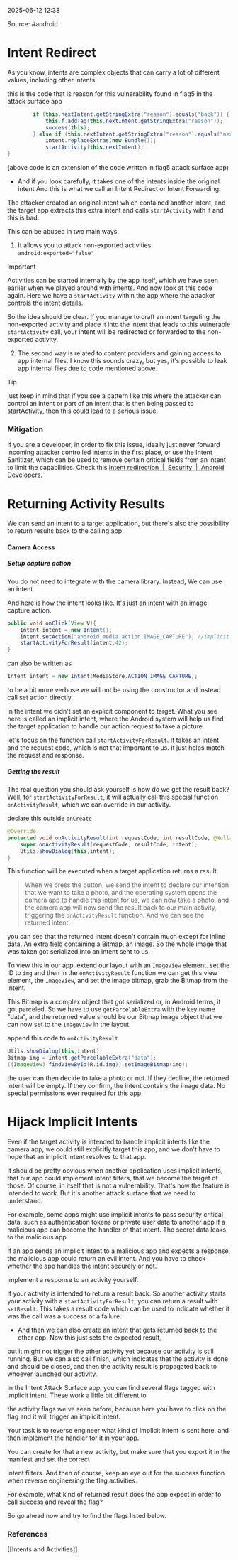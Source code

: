 
2025-06-12 12:38

Source: #android  
# Intent Redirect 

As you know, intents are complex objects that can carry a lot of different values, including other intents. 

this is the code that is reason for this vulnerability found in flag5 in the attack surface app 
```java
		if (this.nextIntent.getStringExtra("reason").equals("back")) {
		    this.f.addTag(this.nextIntent.getStringExtra("reason"));
		    success(this);
		} else if (this.nextIntent.getStringExtra("reason").equals("next")) { //a different condition that led to a `startActivity` call
		    intent.replaceExtras(new Bundle());
		    startActivity(this.nextIntent);
}
```
(above code is an extension of the code written in flag5 attack surface app)

- And if you look carefully, it takes one of the intents inside the original intent And this is what we call an Intent Redirect or Intent Forwarding.  

The attacker created an original intent which contained another intent, and the target app extracts this extra intent and calls `startActivity` with it and this is bad. 

This can be abused in two main ways. 

1. It allows you to attack non-exported activities.
	`android:exported="false"`

> [!important]
> 	Activities can be started internally by the app itself, which we have seen earlier when we played around with intents. And now look at this code again. Here we have a `startActivity` within the app where the attacker controls the intent details. 

So the idea should be clear. If you manage to craft an intent targeting the non-exported activity and place it into the intent that leads to this vulnerable `startActivity` call, your intent will be redirected or forwarded to the non-exported activity. 

2. The second way is related to content providers and gaining access to app internal files. I know this sounds crazy, but yes, it's possible to leak app internal files due to code mentioned above.

> [!tip]
> just keep in mind that if you see a pattern like this where the attacker can control an intent or part of an intent that is then being passed to startActivity, then this could lead to a serious issue.

### Mitigation 

If you are a developer, in order to fix this issue, ideally just never forward incoming attacker controlled intents in the first place, or use the Intent Sanitizer, which can be used to remove certain critical fields from an intent to limit the capabilities. Check this [Intent redirection  |  Security  |  Android Developers](https://developer.android.com/privacy-and-security/risks/intent-redirection).

# Returning Activity Results 

We can send an intent to a target application, but there's also the possibility to return results back to the calling app. 
#### Camera Access

##### Setup capture action

You do not need to integrate with the camera library. Instead, We can use an intent.

And here is how the intent looks like. It's just an intent with an image capture action.
```java
public void onClick(View V){
	Intent intent = new Intent(); 
	intent.setAction("android.media.action.IMAGE_CAPTURE"); //implicit intent 
	startActivityForResult(intent,42);
}
```

can also be written as 
```JAVA
Intent intent = new Intent(MediaStore.ACTION_IMAGE_CAPTURE);
```

to be a bit more verbose we will not be using the constructor and instead call set action directly. 

in the intent we didn't set an explicit component to target. What you see here is called an implicit intent, where the Android system will help us find the target application to handle our action request to take a picture.

let's focus on the function call `startActivityForResult`. It takes an intent and the request code, which is not that important to us. It just helps match the request and response.
##### Getting the result 

The real question you should ask yourself is how do we get the result back? Well, for `startActivityForResult`, it will actually call this special function `onActivityResult`, which we can override in our activity. 

declare this outside `onCreate`
```java
@Override
protected void onActivityResult(int requestCode, int resultCode, @Nullable Intent intent){
	super.onActivityResult(requestCode, resultCode, intent);
	Utils.showDialog(this,intent);
}
```

This function will be executed when a target application returns a result.

> When we press the button, we send the intent to declare our intention that we want to take a photo, and the operating system opens the camera app to handle this intent for us, we can now take a photo, and the camera app will now send the result back to our main activity, triggering the `onActivityResult` function. And we can see the returned intent. 

you can see that the returned intent doesn't contain much except for inline data. An extra field containing a Bitmap, an image. So the whole image that was taken got serialized into an intent sent to us. 

To view this in our app. extend our layout with an `ImageView` element. set the ID to `img` and then in the `onActivityResult` function we can get this view element, the `ImageView`, and set the image bitmap, grab the Bitmap from the intent.

This Bitmap is a complex object that got serialized or, in Android terms, it got parceled. So we have to use `getParcelableExtra` with the key name "data", and the returned value should be our Bitmap image object that we can now set to the `ImageView` in the layout.

append this code to `onActivityResult`
```java
Utils.showDialog(this,intent);  
Bitmap img = intent.getParcelableExtra("data");  
((ImageView) findViewById(R.id.img)).setImageBitmap(img);
```

the user can then decide to take a photo or not. If they decline, the returned intent will be empty. If they confirm, the intent contains the image data. No special permissions ever required for this app. 
# Hijack Implicit Intents

 Even if the target activity is intended to handle implicit intents like the camera app, we could still explicitly target this app, and we don't have to hope that an implicit intent resolves to that app. 
 
It should be pretty obvious when another application uses implicit intents, that our app could implement intent filters, that we become the target of those. Of course, in itself that is not a vulnerability. That's how the feature is intended to work. But it's another attack surface that we need to understand. 

For example, some apps might use implicit intents to pass security critical data, such as authentication tokens or private user data to another app if a malicious app can become the handler of that intent. The secret data leaks to the malicious app.

If an app sends an implicit intent to a malicious app and expects a response, the malicious app could return an evil intent. And you have to check whether the app handles the intent securely or not.

implement a response to an activity yourself. 

If your activity is intended to return a result back. So another activity starts your activity with a  `startActivityForResult`, you can return a result with `setResult`. This takes a result code which can be used to indicate whether it was the call was a success or a failure.
- And then we can also create an intent that gets returned back to the other app. Now this just sets the expected result,

but it might not trigger the other activity yet because our activity is still running. But we can also call finish,
which indicates that the activity is done and should be closed, and then the activity result is propagated back to whoever launched our activity.

In the Intent Attack Surface app, you can find several flags tagged with implicit intent. These work a little bit different to

the activity flags we've seen before, because here you have to click on the flag and it will trigger an implicit intent.

Your task is to reverse engineer what kind of implicit intent is sent here, and then implement the handler for it in your app.

You can create for that a new activity, but make sure that you export it in the manifest and set the correct

intent filters. And then of course, keep an eye out for the success function when reverse engineering the flag activities.

For example, what kind of returned result does the app expect in order to call success and reveal the flag?

So go ahead now and try to find the flags listed below.


### References

[[Intents and Activities]]